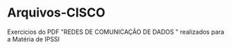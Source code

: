 # Arquivos-CISCO
Exercicios do PDF "REDES DE COMUNICAÇÃO DE DADOS " realizados para a Matéria de IPSSI
